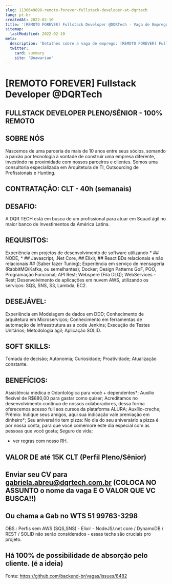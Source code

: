 ```yaml
---
slug: 1130649890-remoto-forever-fullstack-developer-at-dqrtech
lang: pt-br
createdAt: 2022-02-10
title: '[REMOTO FOREVER] Fullstack Developer @DQRTech - Vaga de Emprego'
sitemap:
  lastModified: 2022-02-10
meta:
  description: 'Detalhes sobre a vaga de emprego: [REMOTO FOREVER] Fullstack Developer @DQRTech'
  twitter:
    card: summary
    site: '@nawarian'
---
```


# [REMOTO FOREVER] Fullstack Developer @DQRTech

## FULLSTACK DEVELOPER PLENO/SÊNIOR - 100% REMOTO

## SOBRE NÓS
Nascemos de uma parceria de mais de 10 anos entre seus sócios, somando a paixão por tecnologia à vontade de construir uma empresa diferente, investindo na proximidade com nossos parceiros e clientes. Somos uma consultoria especializada em Arquitetura de TI, Outsourcing de Profissionais e Hunting.

## CONTRATAÇÃO:  CLT - 40h (semanais)

## DESAFIO: 
A DQR TECH está em busca de um profissional para atuar em Squad ágil no maior banco de Investimentos da América Latina.

## REQUISITOS: 
Experiência em projetos de desenvolvimento de software utilizando * ## NODE, * ## Javascript, .Net Core, ## Elixir, ## React
BDs relacionais e não relacionais ## (Saber fazer Tuning);
Experiência em serviço de mensageria (RabbitMQ/Kafka, ou semelhantes);
Docker;
Design Patterns GoF, POO, Programação Funcional;
API Rest; 
Webspere (Fila DLQ);
WebServices - Rest;
Desenvolvimento de aplicações em nuvem AWS, utilizando os serviços: SQS, SNS, S3, Lambda, EC2.

## DESEJÁVEL: 
Experiência em Modelagem de dados em DDD;
Conhecimento de arquitetura em Microserviços;
Conhecimento em ferramentas de automação de infraestrutura as a code Jenkins;
Execução de Testes Unitários;
Metodologia ágil;
Aplicação SOLID.

## SOFT SKILLS: 
Tomada de decisão;
Autonomia;
Curiosidade;
Proatividade;
Atualização constante.

## BENEFÍCIOS: 
Assistência médica e Odontológica para você + dependentes*;
Auxílio flexível de R$880,00 para gastar como quiser;
Acreditamos no desenvolvimento contínuo de nossos colaboradores, dessa forma oferecemos acesso full aos cursos da plataforma ALURA;
Auxílio-creche;
Prêmio: Indique seus amigos, aqui sua indicação vale premiação em dinheiro*;
Seu aniversário tem pizza: No dia do seu aniversário a pizza é por nossa conta, para que você comemore este dia especial com as pessoas que você gosta;
Seguro de vida;
* ver regras com nosso RH.

## VALOR DE até 15K CLT (Perfil Pleno/Sênior)

##  Enviar seu CV para gabriela.abreu@dqrtech.com.br (COLOCA NO ASSUNTO o nome da vaga E O VALOR QUE VC BUSCA!!)

## Ou chama a Gab no WTS 51 99763-3298

OBS.: Perfis sem AWS (SQS,SNS) - Elixir - NodeJS/.net core / DynamoDB / REST / SOLID não serão considerados - essas techs são cruciais pro projeto.

## Há 100% de possibilidade de absorção pelo cliente. (é a ideia)


Fonte: https://github.com/backend-br/vagas/issues/8482